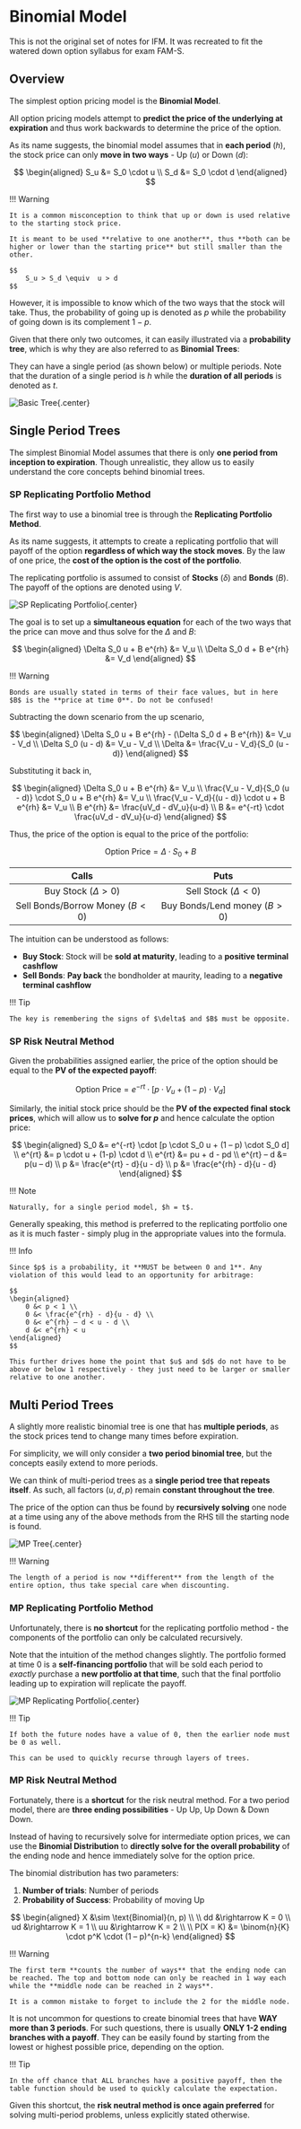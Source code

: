 # **Binomial Model**

This is not the original set of notes for IFM. It was recreated to fit the watered down option syllabus for exam FAM-S.

## **Overview**

The simplest option pricing model is the **Binomial Model**.

All option pricing models attempt to **predict the price of the underlying at expiration** and thus work backwards to determine the price of the option.

As its name suggests, the binomial model assumes that in **each period** $(h)$, the stock price can only **move in two ways** - Up $(u)$ or Down $(d)$:

$$
\begin{aligned}
    S_u &= S_0 \cdot u \\
    S_d &= S_0 \cdot d
\end{aligned}
$$

!!! Warning

    It is a common misconception to think that up or down is used relative to the starting stock price.

    It is meant to be used **relative to one another**, thus **both can be higher or lower than the starting price** but still smaller than the other.

    $$
        S_u > S_d \equiv  u > d
    $$

However, it is impossible to know which of the two ways that the stock will take. Thus, the probability of going up is denoted as $p$ while the probability of going down is its complement $1-p$.

Given that there only two outcomes, it can easily illustrated via a **probability tree**, which is why they are also referred to as **Binomial Trees**:

They can have a single period (as shown below) or multiple periods. Note that the duration of a single period is $h$ while the **duration of all periods** is denoted as $t$.

<!-- Obtained from Coaching Actuaries -->
![Basic Tree](Assets/5.%20Binomial%20Model.md/Basic%20Tree.png){.center}

## **Single Period Trees**

The simplest Binomial Model assumes that there is only **one period from inception to expiration**. Though unrealistic, they allow us to easily understand the core concepts behind binomial trees.

### **SP Replicating Portfolio Method**

The first way to use a binomial tree is through the **Replicating Portfolio Method**.

As its name suggests, it attempts to create a replicating portfolio that will payoff of the option **regardless of which way the stock moves**. By the law of one price, the **cost of the option is the cost of the portfolio**.

The replicating portfolio is assumed to consist of **Stocks** $(\delta)$ and **Bonds** $(B)$. The payoff of the options are denoted using $V$.

<!-- Obtained from Coaching Actuaries -->
![SP Replicating Portfolio](Assets/5.%20Binomial%20Model.md/SP%20Replicating%20Portfolio.png){.center}

The goal is to set up a **simultaneous equation** for each of the two ways that the price can move and thus solve for the $\Delta$ and $B$:

$$
\begin{aligned}
    \Delta S_0 u + B e^{rh} &= V_u \\
    \Delta S_0 d + B e^{rh} &= V_d
\end{aligned}
$$

!!! Warning

    Bonds are usually stated in terms of their face values, but in here $B$ is the **price at time 0**. Do not be confused!

Subtracting the down scenario from the up scenario,

$$
\begin{aligned}
    \Delta S_0 u + B e^{rh} - (\Delta S_0 d + B e^{rh}) &= V_u - V_d \\
    \Delta S_0 (u - d) &= V_u - V_d \\
    \Delta &= \frac{V_u - V_d}{S_0 (u - d)}
\end{aligned}
$$

Substituting it back in,

$$
\begin{aligned}
    \Delta S_0 u + B e^{rh} &= V_u \\
    \frac{V_u - V_d}{S_0 (u - d)} \cdot S_0 u + B e^{rh} &= V_u \\
    \frac{V_u - V_d}{(u - d)} \cdot u + B e^{rh} &= V_u \\
    B e^{rh} &= \frac{uV_d - dV_u}{u-d} \\
    B &= e^{-rt} \cdot \frac{uV_d - dV_u}{u-d}
\end{aligned}
$$

Thus, the price of the option is equal to the price of the portfolio:

$$
    \text{Option Price} = \Delta \cdot S_0 + B
$$

<center>

| Calls | Puts |
| :-: | :-: |
| Buy Stock $(\Delta \gt 0)$ | Sell Stock ($\Delta \lt 0$) |
| Sell Bonds/Borrow Money $(B \lt 0)$ | Buy Bonds/Lend money $(B \gt 0)$ |

</center>

The intuition can be understood as follows:

* **Buy Stock**: Stock will be **sold at maturity**, leading to a **positive terminal cashflow**
* **Sell Bonds**: **Pay back** the bondholder at maurity, leading to a **negative terminal cashflow**

!!! Tip

    The key is remembering the signs of $\delta$ and $B$ must be opposite.

### **SP Risk Neutral Method**

Given the probabilities assigned earlier, the price of the option should be equal to the **PV of the expected payoff**:

$$
    \text{Option Price} = e^{-rt} \cdot [p \cdot V_u + (1-p) \cdot V_d]
$$

Similarly, the initial stock price should be the **PV of the expected final stock prices**, which will allow us to **solve for $p$** and hence calculate the option price:

$$
\begin{aligned}
    S_0 &= e^{-rt} \cdot [p \cdot S_0 u + (1 – p) \cdot S_0 d] \\
    e^{rt} &= p \cdot u + (1-p) \cdot d \\
    e^{rt} &= pu + d - pd \\
    e^{rt} – d &= p(u – d) \\
    p &= \frac{e^{rt} - d}{u - d} \\
    p &= \frac{e^{rh} - d}{u - d}
\end{aligned}
$$

!!! Note

    Naturally, for a single period model, $h = t$.

Generally speaking, this method is preferred to the replicating portfolio one as it is much faster - simply plug in the appropriate values into the formula.

!!! Info

    Since $p$ is a probability, it **MUST be between 0 and 1**. Any violation of this would lead to an opportunity for arbitrage:

    $$
    \begin{aligned}
        0 &< p < 1 \\
        0 &< \frac{e^{rh} - d}{u - d} \\
        0 &< e^{rh} – d < u - d \\
        d &< e^{rh} < u
    \end{aligned}
    $$

    This further drives home the point that $u$ and $d$ do not have to be above or below 1 respectively - they just need to be larger or smaller relative to one another.

## **Multi Period Trees**

A slightly more realistic binomial tree is one that has **multiple periods**, as the stock prices tend to change many times before expiration.

For simplicity, we will only consider a **two period binomial tree**, but the concepts easily extend to more periods.

We can think of multi-period trees as a **single period tree that repeats itself**. As such, all factors $(u, d, p)$ remain **constant throughout the tree**.

The price of the option can thus be found by **recursively solving** one node at a time using any of the above methods from the RHS till the starting node is found.

<!-- Obtained from Coaching Actuaries -->
![MP Tree](Assets/5.%20Binomial%20Model.md/MP%20Tree.png){.center}

!!! Warning

    The length of a period is now **different** from the length of the entire option, thus take special care when discounting.

### **MP Replicating Portfolio Method**

Unfortunately, there is **no shortcut** for the replicating portfolio method - the components of the portfolio can only be calculated recursively.

Note that the intuition of the method changes slightly. The portfolio formed at time 0 is a **self-financing portfolio** that will be sold each period to *exactly* purchase a **new portfolio at that time**, such that the final portfolio leading up to expiration will replicate the payoff.

<!-- MP Replicating Portfolio -->
![MP Replicating Portfolio](Assets/5.%20Binomial%20Model.md/MP%20Replicating%20Portfolio.png){.center}

!!! Tip

    If both the future nodes have a value of 0, then the earlier node must be 0 as well.

    This can be used to quickly recurse through layers of trees.

### **MP Risk Neutral Method**

Fortunately, there is a **shortcut** for the risk neutral method. For a two period model, there are **three ending possibilities** - Up Up, Up Down & Down Down.

Instead of having to recursively solve for intermediate option prices, we can use the **Binomial Distribution** to **directly solve for the overall probability** of the ending node and hence immediately solve for the option price.

The binomial distribution has two parameters:

1. **Number of trials**: Number of periods
2. **Probability of Success**: Probability of moving Up

$$
\begin{aligned}
    X &\sim \text{Binomial}(n, p) \\
    \\
    dd &\rightarrow K = 0 \\
    ud &\rightarrow K = 1 \\
    uu &\rightarrow K = 2 \\
    \\
    P(X = K) &= \binom{n}{K} \cdot p^K \cdot (1 – p)^{n-k}
\end{aligned}
$$  

!!! Warning

    The first term **counts the number of ways** that the ending node can be reached. The top and bottom node can only be reached in 1 way each while the **middle node can be reached in 2 ways**.

    It is a common mistake to forget to include the 2 for the middle node.

It is not uncommon for questions to create binomial trees that have **WAY more than 3 periods**. For such questions, there is usually **ONLY 1-2 ending branches with a payoff**. They can be easily found by starting from the lowest or highest possible price, depending on the option.

!!! Tip

    In the off chance that ALL branches have a positive payoff, then the table function should be used to quickly calculate the expectation. 

Given this shortcut, the **risk neutral method is once again preferred** for solving multi-period problems, unless explicitly stated otherwise.
